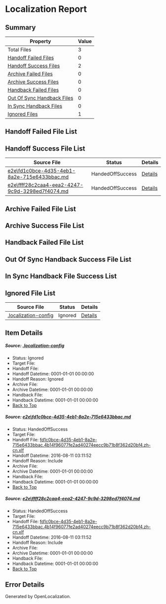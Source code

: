 # <a name='report-top'></a> Localization Report

## Summary
 Property | Value 
 -------- | ----- 
 Total Files | 3
[ Handoff Failed Files ](#handoff-failed-list)| 0
[ Handoff Success Files ](#handoff-success-list)| 2
[ Archive Failed Files ](#archive-failed-list)| 0
[ Archive Success Files ](#archive-success-list)| 0
[ Handback Failed Files ](#handback-failed-list)| 0
[ Out Of Sync Handback Files ](#outofsync-handback-success-list)| 0
[ In Sync Handback Files ](#insync-handback-success-list)| 0
[ Ignored Files ](#ignored-list)| 1

## <a name='handoff-failed-list'></a> Handoff Failed File List

## <a name='handoff-success-list'></a> Handoff Success File List
 Source File | Status | Details 
 ----------- | ------ | ------- 
 [e2e\fd1c0bce-4d35-4eb1-8a2e-715e6433bbac.md](https://github.com/OpenLocalizationTestOrg/oltest/blob/94b5b27c8c6ad9b8d9c13a60c6a8dc98f66c1580/e2e/fd1c0bce-4d35-4eb1-8a2e-715e6433bbac.md) | HandedOffSuccess | [Details](#3b30b4a99cefdb7fcbd077cf008a865fd689c97a1)
 [e2e\ffff28c2caa4-eea2-4247-9c9d-3298ed7f4074.md](https://github.com/OpenLocalizationTestOrg/oltest/blob/94b5b27c8c6ad9b8d9c13a60c6a8dc98f66c1580/e2e/ffff28c2caa4-eea2-4247-9c9d-3298ed7f4074.md) | HandedOffSuccess | [Details](#3b30b4a99cefdb7fcbd077cf008a865fd689c97a2)

## <a name='archive-failed-list'></a> Archive Failed File List

## <a name='archive-success-list'></a> Archive Success File List

## <a name='handback-failed-list'></a> Handback Failed File List

## <a name='outofsync-handback-success-list'></a> Out Of Sync Handback Success File List

## <a name='insync-handback-success-list'></a> In Sync Handback File Success List

## <a name='ignored-list'></a> Ignored File List
 Source File | Status | Details 
 ----------- | ------ | ------- 
 [.localization-config](https://github.com/OpenLocalizationTestOrg/oltest/blob/94b5b27c8c6ad9b8d9c13a60c6a8dc98f66c1580/.localization-config) | Ignored | [Details](#3d4f252ac210baf56311d7e97dcc2db10974dbd20)

## Item Details
##### <a name='3d4f252ac210baf56311d7e97dcc2db10974dbd20'></a> Source: [.localization-config](https://github.com/OpenLocalizationTestOrg/oltest/blob/94b5b27c8c6ad9b8d9c13a60c6a8dc98f66c1580/.localization-config)
* Status: Ignored
* Target File: 
* Handoff File: 
* Handoff Datetime: 0001-01-01 00:00:00
* Handoff Reason: Ignored
* Archive File: 
* Archive Datetime: 0001-01-01 00:00:00
* Handback File: 
* Handback Datetime: 0001-01-01 00:00:00
* [Back to Top](#report-top)

##### <a name='3b30b4a99cefdb7fcbd077cf008a865fd689c97a1'></a> Source: [e2e\fd1c0bce-4d35-4eb1-8a2e-715e6433bbac.md](https://github.com/OpenLocalizationTestOrg/oltest/blob/94b5b27c8c6ad9b8d9c13a60c6a8dc98f66c1580/e2e/fd1c0bce-4d35-4eb1-8a2e-715e6433bbac.md)
* Status: HandedOffSuccess
* Target File: 
* Handoff File: [fd1c0bce-4d35-4eb1-8a2e-715e6433bbac.4b14f96077fe2ad40274eecc9b71b8f362d20bf4.zh-cn.xlf](https://github.com/OpenLocalizationTestOrg/olhandoff-e2e/blob/b356f800747ee40d8769c6850b22a558c3d29dcc/ol-handoff/OpenLocalizationTestOrg/ol-test-zhcn/ci/ht/fd1c0bce-4d35-4eb1-8a2e-715e6433bbac.4b14f96077fe2ad40274eecc9b71b8f362d20bf4.zh-cn.xlf)
* Handoff Datetime: 2016-08-11 03:11:52
* Handoff Reason: Include
* Archive File: 
* Archive Datetime: 0001-01-01 00:00:00
* Handback File: 
* Handback Datetime: 0001-01-01 00:00:00
* [Back to Top](#report-top)

##### <a name='3b30b4a99cefdb7fcbd077cf008a865fd689c97a2'></a> Source: [e2e\ffff28c2caa4-eea2-4247-9c9d-3298ed7f4074.md](https://github.com/OpenLocalizationTestOrg/oltest/blob/94b5b27c8c6ad9b8d9c13a60c6a8dc98f66c1580/e2e/ffff28c2caa4-eea2-4247-9c9d-3298ed7f4074.md)
* Status: HandedOffSuccess
* Target File: 
* Handoff File: [fd1c0bce-4d35-4eb1-8a2e-715e6433bbac.4b14f96077fe2ad40274eecc9b71b8f362d20bf4.zh-cn.xlf](https://github.com/OpenLocalizationTestOrg/olhandoff-e2e/blob/b356f800747ee40d8769c6850b22a558c3d29dcc/ol-handoff/OpenLocalizationTestOrg/ol-test-zhcn/ci/ht/fd1c0bce-4d35-4eb1-8a2e-715e6433bbac.4b14f96077fe2ad40274eecc9b71b8f362d20bf4.zh-cn.xlf)
* Handoff Datetime: 2016-08-11 03:11:52
* Handoff Reason: Include
* Archive File: 
* Archive Datetime: 0001-01-01 00:00:00
* Handback File: 
* Handback Datetime: 0001-01-01 00:00:00
* [Back to Top](#report-top)


## Error Details

Generated by OpenLocalization.
